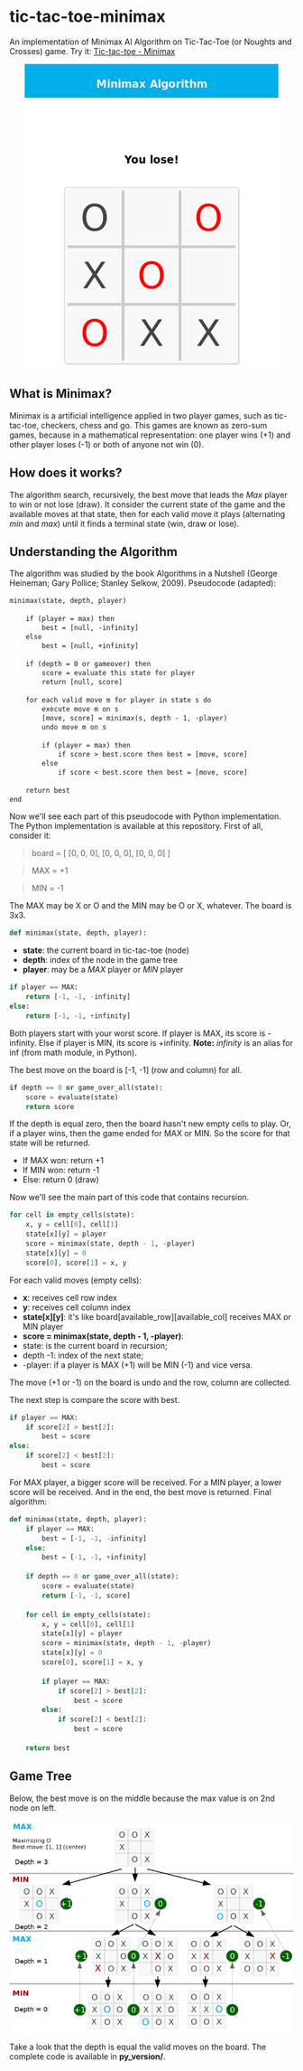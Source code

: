 # tic-tac-toe-minimax
An implementation of Minimax AI Algorithm on Tic-Tac-Toe (or Noughts and Crosses) game. Try it: [Tic-tac-toe - Minimax](https://cledersonbc.github.io/tic-tac-toe-minimax/)

<p align="center">
	<img src="preview/minimax_img.png"></img>
</p>

## What is Minimax?
Minimax is a artificial intelligence applied in two player games, such as tic-tac-toe, checkers, chess and go. This games are known as zero-sum games, because in a mathematical representation: one player wins (+1) and other player loses (-1) or both of anyone not win (0).

## How does it works?
The algorithm search, recursively, the best move that leads the *Max* player to win or not lose (draw). It consider the current state of the game and the available moves at that state, then for each valid move it plays (alternating *min* and *max*) until it finds a terminal state (win, draw or lose).

## Understanding the Algorithm
The algorithm was studied by the book Algorithms in a Nutshell (George Heineman; Gary Pollice; Stanley Selkow, 2009). Pseudocode (adapted):

```
minimax(state, depth, player)

	if (player = max) then
		best = [null, -infinity]
	else
		best = [null, +infinity]

	if (depth = 0 or gameover) then
		score = evaluate this state for player
		return [null, score]

	for each valid move m for player in state s do
		execute move m on s
		[move, score] = minimax(s, depth - 1, -player)
		undo move m on s

		if (player = max) then
			if score > best.score then best = [move, score]
		else
			if score < best.score then best = [move, score]

	return best
end
```

Now we'll see each part of this pseudocode with Python implementation. The Python implementation is available at this repository. First of all, consider it:
> board = [
>	[0, 0, 0],
>	[0, 0, 0],
>	[0, 0, 0]
> ]

> MAX = +1

> MIN = -1

The MAX may be X or O and the MIN may be O or X, whatever. The board is 3x3.

```python
def minimax(state, depth, player):
```
* **state**: the current board in tic-tac-toe (node)
* **depth**: index of the node in the game tree
* **player**: may be a *MAX* player or *MIN* player

```python
if player == MAX:
	return [-1, -1, -infinity]
else:
	return [-1, -1, +infinity]
```

Both players start with your worst score. If player is MAX, its score is -infinity. Else if player is MIN, its score is +infinity. **Note:** *infinity* is an alias for inf (from math module, in Python).

The best move on the board is [-1, -1] (row and column) for all.

```python
if depth == 0 or game_over_all(state):
	score = evaluate(state)
	return score
```

If the depth is equal zero, then the board hasn't new empty cells to play. Or, if a player wins, then the game ended for MAX or MIN. So the score for that state will be returned.

* If MAX won: return +1
* If MIN won: return -1
* Else: return 0 (draw)

Now we'll see the main part of this code that contains recursion.

```python
for cell in empty_cells(state):
	x, y = cell[0], cell[1]
	state[x][y] = player
	score = minimax(state, depth - 1, -player)
	state[x][y] = 0
	score[0], score[1] = x, y
```

For each valid moves (empty cells):
* **x**: receives cell row index
* **y**: receives cell column index
* **state[x][y]**: it's like board[available_row][available_col] receives MAX or MIN player
* **score = minimax(state, depth - 1, -player)**:
 * state: is the current board in recursion;
 * depth -1: index of the next state;
 * -player: if a player is MAX (+1) will be MIN (-1) and vice versa.

The move (+1 or -1) on the board is undo and the row, column are collected.

The next step is compare the score with best.

```python
if player == MAX:
	if score[2] > best[2]:
		best = score
else:
	if score[2] < best[2]:
		best = score
```

For MAX player, a bigger score will be received. For a MIN player, a lower score will be received. And in the end, the best move is returned. Final algorithm:

```python
def minimax(state, depth, player):
	if player == MAX:
		best = [-1, -1, -infinity]
	else:
		best = [-1, -1, +infinity]

	if depth == 0 or game_over_all(state):
		score = evaluate(state)
		return [-1, -1, score]

	for cell in empty_cells(state):
		x, y = cell[0], cell[1]
		state[x][y] = player
		score = minimax(state, depth - 1, -player)
		state[x][y] = 0
		score[0], score[1] = x, y

		if player == MAX:
			if score[2] > best[2]:
				best = score
		else:
			if score[2] < best[2]:
				best = score

	return best
```

## Game Tree
Below, the best move is on the middle because the max value is on 2nd node on left.

<p align="center">
	<img src="preview/tic-tac-toe-minimax-tree-game.png"></img>
</p>

Take a look that the depth is equal the valid moves on the board. The complete code is available in **py_version/**.
